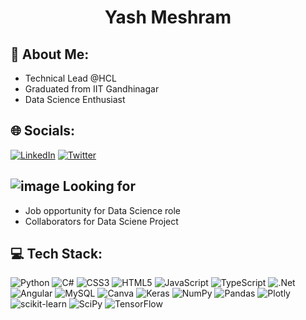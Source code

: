 <!-- ## My Github stats
![GitHub stats](https://github-readme-stats.vercel.app/api?username=yash-meshram&show_icons=true&theme=dark)

[![Top Langs](https://github-readme-stats.vercel.app/api/top-langs/?username=yash-meshram&show_icons=true&theme=dark)](https://github.com/yash-meshram/github-readme-stats) -->

<h1 align="center">Yash Meshram</h1>

## 💫 About Me:
* Technical Lead @HCL
* Graduated from IIT Gandhinagar
* Data Science Enthusiast

## 🌐 Socials:
[![LinkedIn](https://img.shields.io/badge/LinkedIn-%230077B5.svg?logo=linkedin&logoColor=white)](https://www.linkedin.com/in/yash-meshram-762357179) [![Twitter](https://img.shields.io/badge/Twitter-%231DA1F2.svg?logo=Twitter&logoColor=white)](https://twitter.com/yASH_meshram_) 

<!-- ## 💫 Current Projects
* Bank Direct Marketing - Data Science
* ShopForHome Website - .NET Full Stack -->

## ![image](https://user-images.githubusercontent.com/64315038/228434884-c0185b9d-d4da-40ba-bcac-795d07929475.png) Looking for
* Job opportunity for Data Science role
* Collaborators for Data Sciene Project

## 💻 Tech Stack:
![Python](https://img.shields.io/badge/python-3670A0?style=for-the-badge&logo=python&logoColor=ffdd54) ![C#](https://img.shields.io/badge/c%23-%23239120.svg?style=for-the-badge&logo=c-sharp&logoColor=white) ![CSS3](https://img.shields.io/badge/css3-%231572B6.svg?style=for-the-badge&logo=css3&logoColor=white) ![HTML5](https://img.shields.io/badge/html5-%23E34F26.svg?style=for-the-badge&logo=html5&logoColor=white) ![JavaScript](https://img.shields.io/badge/javascript-%23323330.svg?style=for-the-badge&logo=javascript&logoColor=%23F7DF1E) ![TypeScript](https://img.shields.io/badge/typescript-%23007ACC.svg?style=for-the-badge&logo=typescript&logoColor=white) ![.Net](https://img.shields.io/badge/.NET-5C2D91?style=for-the-badge&logo=.net&logoColor=white) ![Angular](https://img.shields.io/badge/angular-%23DD0031.svg?style=for-the-badge&logo=angular&logoColor=white) ![MySQL](https://img.shields.io/badge/mysql-%2300f.svg?style=for-the-badge&logo=mysql&logoColor=white) ![Canva](https://img.shields.io/badge/Canva-%2300C4CC.svg?style=for-the-badge&logo=Canva&logoColor=white) ![Keras](https://img.shields.io/badge/Keras-%23D00000.svg?style=for-the-badge&logo=Keras&logoColor=white) ![NumPy](https://img.shields.io/badge/numpy-%23013243.svg?style=for-the-badge&logo=numpy&logoColor=white) ![Pandas](https://img.shields.io/badge/pandas-%23150458.svg?style=for-the-badge&logo=pandas&logoColor=white) ![Plotly](https://img.shields.io/badge/Plotly-%233F4F75.svg?style=for-the-badge&logo=plotly&logoColor=white) ![scikit-learn](https://img.shields.io/badge/scikit--learn-%23F7931E.svg?style=for-the-badge&logo=scikit-learn&logoColor=white) ![SciPy](https://img.shields.io/badge/SciPy-%230C55A5.svg?style=for-the-badge&logo=scipy&logoColor=%white) ![TensorFlow](https://img.shields.io/badge/TensorFlow-%23FF6F00.svg?style=for-the-badge&logo=TensorFlow&logoColor=white)


<!-- ## 📊 GitHub Stats:
![](https://github-readme-stats.vercel.app/api?username=yash-meshram&theme=dark&hide_border=false&include_all_commits=false&count_private=false)<br/>
![](https://github-readme-streak-stats.herokuapp.com/?user=yash-meshram&theme=dark&hide_border=false)<br/>
![](https://github-readme-stats.vercel.app/api/top-langs/?username=yash-meshram&theme=dark&hide_border=false&include_all_commits=false&count_private=false&layout=compact)

## 🏆 GitHub Trophies
![](https://github-profile-trophy.vercel.app/?username=yash-meshram&theme=radical&no-frame=false&no-bg=true&margin-w=4)

## 🐦 Latest Tweet
[![](https://gtce.itsvg.in/api?username=yASH_meshram_)](https://twitter.com/yASH_meshram_)

---
[![](https://visitcount.itsvg.in/api?id=yash-meshram&icon=0&color=0)]() -->
